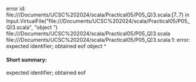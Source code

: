 error id: file://<HOME>/Documents/UCSC%202024/scala/Practical05/P05_Q)3.scala:[7..7) in Input.VirtualFile("file://<HOME>/Documents/UCSC%202024/scala/Practical05/P05_Q)3.scala", "object ")
file://<HOME>/Documents/UCSC%202024/scala/Practical05/P05_Q)3.scala
file://<HOME>/Documents/UCSC%202024/scala/Practical05/P05_Q)3.scala:1: error: expected identifier; obtained eof
object 
       ^
#### Short summary: 

expected identifier; obtained eof